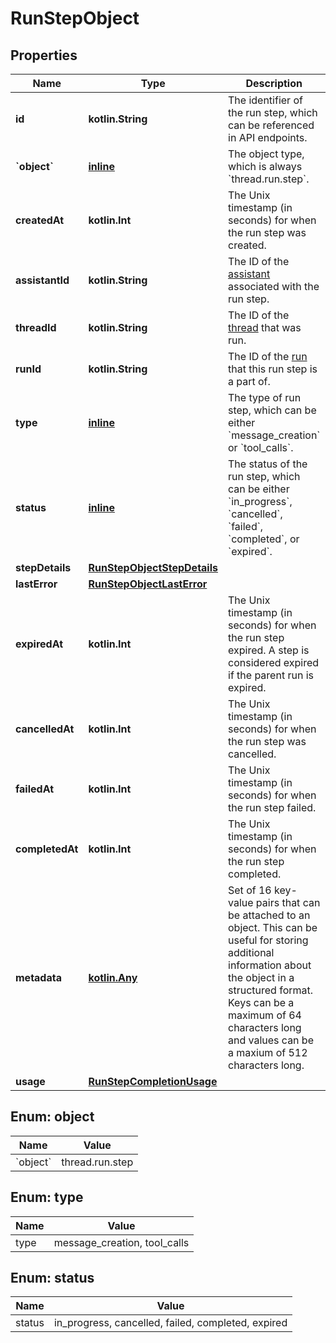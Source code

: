 
# RunStepObject

## Properties
Name | Type | Description | Notes
------------ | ------------- | ------------- | -------------
**id** | **kotlin.String** | The identifier of the run step, which can be referenced in API endpoints. | 
**&#x60;object&#x60;** | [**inline**](#&#x60;Object&#x60;) | The object type, which is always &#x60;thread.run.step&#x60;. | 
**createdAt** | **kotlin.Int** | The Unix timestamp (in seconds) for when the run step was created. | 
**assistantId** | **kotlin.String** | The ID of the [assistant](/docs/api-reference/assistants) associated with the run step. | 
**threadId** | **kotlin.String** | The ID of the [thread](/docs/api-reference/threads) that was run. | 
**runId** | **kotlin.String** | The ID of the [run](/docs/api-reference/runs) that this run step is a part of. | 
**type** | [**inline**](#Type) | The type of run step, which can be either &#x60;message_creation&#x60; or &#x60;tool_calls&#x60;. | 
**status** | [**inline**](#Status) | The status of the run step, which can be either &#x60;in_progress&#x60;, &#x60;cancelled&#x60;, &#x60;failed&#x60;, &#x60;completed&#x60;, or &#x60;expired&#x60;. | 
**stepDetails** | [**RunStepObjectStepDetails**](RunStepObjectStepDetails.md) |  | 
**lastError** | [**RunStepObjectLastError**](RunStepObjectLastError.md) |  | 
**expiredAt** | **kotlin.Int** | The Unix timestamp (in seconds) for when the run step expired. A step is considered expired if the parent run is expired. | 
**cancelledAt** | **kotlin.Int** | The Unix timestamp (in seconds) for when the run step was cancelled. | 
**failedAt** | **kotlin.Int** | The Unix timestamp (in seconds) for when the run step failed. | 
**completedAt** | **kotlin.Int** | The Unix timestamp (in seconds) for when the run step completed. | 
**metadata** | [**kotlin.Any**](.md) | Set of 16 key-value pairs that can be attached to an object. This can be useful for storing additional information about the object in a structured format. Keys can be a maximum of 64 characters long and values can be a maxium of 512 characters long.  | 
**usage** | [**RunStepCompletionUsage**](RunStepCompletionUsage.md) |  | 


<a id="`Object`"></a>
## Enum: object
Name | Value
---- | -----
&#x60;object&#x60; | thread.run.step


<a id="Type"></a>
## Enum: type
Name | Value
---- | -----
type | message_creation, tool_calls


<a id="Status"></a>
## Enum: status
Name | Value
---- | -----
status | in_progress, cancelled, failed, completed, expired



